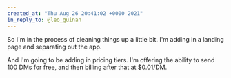 ```yaml
---
created_at: "Thu Aug 26 20:41:02 +0000 2021"
in_reply_to: @leo_guinan
---
```


So I'm in the process of cleaning things up a little bit. I'm adding in a landing page and separating out the app.

And I'm going to be adding in pricing tiers. I'm offering the ability to send 100 DMs for free, and then billing after that at $0.01/DM.